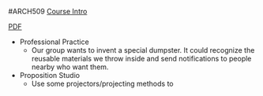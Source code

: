 #ARCH509
[Course Intro](https://taubmancollege.umich.edu/students/course-list/architecture-509-lightweight-render-primitive-hut-mmorpg-virtual-embodiment-and-ecological-collapse-section-16-winter-2023)

[PDF](https://taubmancollege.umich.edu/sites/default/files/course-briefs/Arch509.016_W23_Brief_Wulfman%20Leah%20Wulfman.pdf)

- Professional Practice
	- Our group wants to invent a special dumpster. It could recognize the reusable materials we throw inside and send notifications to people nearby who want them.
- Proposition Studio
	- Use some projectors/projecting methods to 